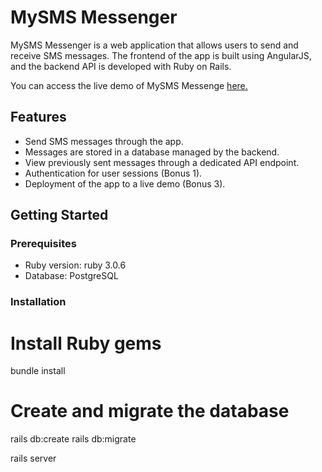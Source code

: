 # MySMS Messenger

MySMS Messenger is a web application that allows users to send and receive SMS messages. 
The frontend of the app is built using AngularJS, and the backend API is developed with Ruby on Rails. 

You can access the live demo of MySMS Messenge [here.](https://mysms-messenger-demo-b638be784944.herokuapp.com/)

## Features

- Send SMS messages through the app.
- Messages are stored in a database managed by the backend.
- View previously sent messages through a dedicated API endpoint.
- Authentication for user sessions (Bonus 1).
- Deployment of the app to a live demo (Bonus 3).

## Getting Started

### Prerequisites

- Ruby version: ruby 3.0.6
- Database: PostgreSQL

### Installation

# Install Ruby gems
bundle install

# Create and migrate the database
rails db:create
rails db:migrate

rails server
